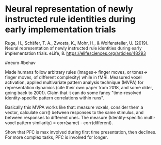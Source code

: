 # Neural representation of newly instructed rule identities during early implementation trials

Ruge, H., Schäfer, T. A., Zwosta, K., Mohr, H., & Wolfensteller, U. (2019). Neural representation of newly instructed rule identities during early implementation trials. eLife, 8.
https://elifesciences.org/articles/48293

#neuro #behav

Made humans follow arbitrary rules (images→ finger moves, or tones→ finger moves, of different complexity) while in fMRI. Measured voxel activation, applied multivariate pattern analysis technique (MVPA) for representation dynamics (cite their own paper from 2018, and some older, going back to 2001). Claim that it can do some fancy "time-resolved identity-specific pattern correlations within runs".

Basically this MVPA works like that: measure voxels, consider them a vector, calculate corr() between responses to the same stimulus, and between responses to different ones. The measure (Identity-specific multi-voxel pattern similarity) = corr(same) - corr(different). 

Show that PFC is max involved during first time presentation, then declines. For more complex tasks, PFC is involved for longer.